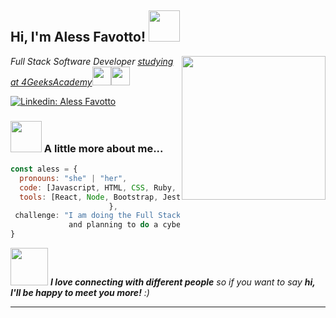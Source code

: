 <h2> Hi, I'm Aless Favotto! <img src="https://media.giphy.com/media/mGcNjsfWAjY5AEZNw6/giphy.gif" width="50"></h2>
<img align='right' src="https://i.pinimg.com/originals/e1/85/18/e18518c6d24257c6fb02e3c95a862d85.gif" width="230">
<p><em>Full Stack Software Developer <a href="http://www.unb.br">studying at 4GeeksAcademy</a><img src="https://media.giphy.com/media/fYSnHlufseco8Fh93Z/giphy.gif" width="30"><img src="https://media.giphy.com/media/WUlplcMpOCEmTGBtBW/giphy.gif" width="30"> 
</em></p>


[![Linkedin: Aless Favotto](https://img.shields.io/badge/-alessfavotto-blue?style=flat-square&logo=Linkedin&logoColor=white&link=https://www.linkedin.com/in/agustina-alessandra-favotto-498a50184/)](https://www.linkedin.com/in/agustina-alessandra-favotto-498a50184/)


### <img src="https://media.giphy.com/media/VgCDAzcKvsR6OM0uWg/giphy.gif" width="50"> A little more about me...

```javascript
const aless = {
  pronouns: "she" | "her",
  code: [Javascript, HTML, CSS, Ruby, Python, Java],
  tools: [React, Node, Bootstrap, Jest],
                      },
 challenge: "I am doing the Full Stack Software Developer bootcamp at 4GeeksAcademy
             and planning to do a cybersecurity bootcamp after it"
}
```

<img src="https://media.giphy.com/media/LnQjpWaON8nhr21vNW/giphy.gif" width="60"> <em><b>I love connecting with different people</b> so if you want to say <b>hi, I'll be happy to meet you more!</b> :)</em>

---
